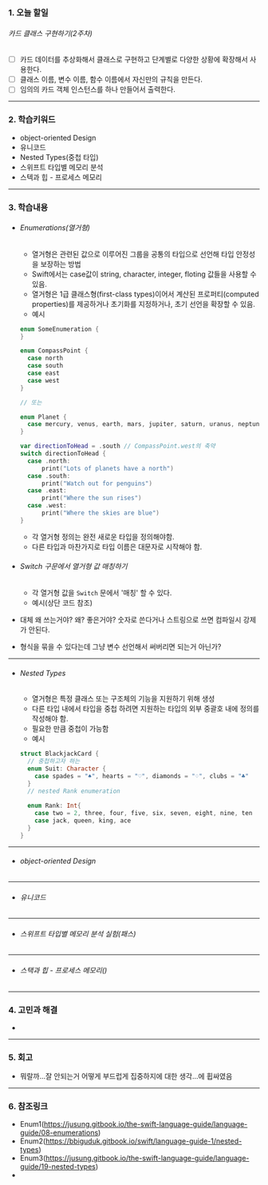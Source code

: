 ### 1. 오늘 할일 

###### 카드 클래스 구현하기(2주차)

- [ ] 카드 데이터를 추상화해서 클래스로 구현하고 단계별로 다양한 상황에 확장해서 사용한다.
- [ ] 클래스 이름, 변수 이름, 함수 이름에서 자신만의 규칙을 만든다.
- [ ] 임의의 카드 객체 인스턴스를 하나 만들어서 출력한다.

------

### 2. 학습키워드 

- object-oriented Design 
- 유니코드
- Nested Types(중첩 타입)
- 스위프트 타입별 메모리 분석
- 스텍과 힙 - 프로세스 메모리

------

### 3. 학습내용 

- ###### Enumerations(열거형)

  - 열거형은 관련된 값으로 이루어진 그룹을 공통의 타입으로 선언해 타입 안정성을 보장하는 방법
  - Swift에서는 case값이 string, character, integer, floting 값들을 사용할 수 있음.
  - 열거형은 1급 클래스형(first-class types)이어서 계산된 프로퍼티(computed properties)를 제공하거나 초기화를 지정하거나, 초기 선언을 확장할 수 있음.
  - 예시

  ```swift
  enum SomeEnumeration {
  }
  ```

  ```swift
  enum CompassPoint {
    case north
    case south
    case east
    case west
  }
  
  // 또는
  
  enum Planet {
    case mercury, venus, earth, mars, jupiter, saturn, uranus, neptune
  }
  
  var directionToHead = .south // CompassPoint.west의 축약
  switch directionToHead {
    case .north:
    	print("Lots of planets have a north")
    case .south:
    	print("Watch out for penguins")
    case .east:
    	print("Where the sun rises")
    case .west:
    	print("Where the skies are blue")
  }
  ```

  - 각 열거형 정의는 완전 새로운 타입을 정의해야함.
  - 다른 타입과 마찬가지로 타입 이름은 대문자로 시작해야 함.

- ###### Switch 구문에서 열거형 값 매칭하기

  - 각 열거형 값을 `Switch` 문에서 '매칭' 할 수 있다.
  - 예시(상단 코드 참조)

- 대체 왜 쓰는거야? 왜? 좋은거야? 숫자로 쓴다거나 스트링으로 쓰면 컴파일시 강제가 안된다. 

- 형식을 묶을 수 있다는데 그냥 변수 선언해서 써버리면 되는거 아닌가?

------

- ###### Nested Types

  - 열거형은 특정 클래스 또는 구조체의 기능을 지원하기 위해 생성
  - 다른 타입 내에서 타입을 중첩 하려면 지원하는 타입의 외부 중괄호 내에 정의를 작성해야 함.
  - 필요한 만큼 중첩이 가능함
  - 예시

  ```swift
  struct BlackjackCard {
    // 중첩하고자 하는 
    enum Suit: Character {
      case spades = "♠", hearts = "♡", diamonds = "♢", clubs = "♣"
    }
    // nested Rank enumeration
    
    enum Rank: Int{
      case two = 2, three, four, five, six, seven, eight, nine, ten
      case jack, queen, king, ace
    }
  }
  ```

------

- ###### object-oriented Design



------

- ###### 유니코드



------

- ###### 스위프트 타입별 메모리 분석 실험(패스)

------

- ###### 스택과 힙 - 프로세스 메모리()




------

###  4. 고민과 해결	 

- 

------

###  5. 회고  

- 뭐랄까...잘 안되는거 어떻게 부드럽게 집중하지에 대한 생각...에 휩싸였음

------

###  6. 참조링크

- Enum1(https://jusung.gitbook.io/the-swift-language-guide/language-guide/08-enumerations)
- Enum2(https://bbiguduk.gitbook.io/swift/language-guide-1/nested-types)
- Enum3(https://jusung.gitbook.io/the-swift-language-guide/language-guide/19-nested-types)
- 